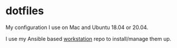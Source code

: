 # dotfiles

My configuration I use on Mac and Ubuntu 18.04 or 20.04.

I use my Ansible based [workstation](https://github.com/andschneider/workstation) repo to install/manage them up.

